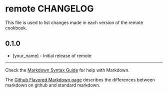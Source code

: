 # remote CHANGELOG

This file is used to list changes made in each version of the remote cookbook.

## 0.1.0
- [your_name] - Initial release of remote

- - -
Check the [Markdown Syntax Guide](http://daringfireball.net/projects/markdown/syntax) for help with Markdown.

The [Github Flavored Markdown page](http://github.github.com/github-flavored-markdown/) describes the differences between markdown on github and standard markdown.
